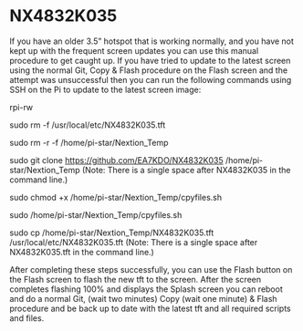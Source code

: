 # NX4832K035

If you have an older 3.5” hotspot that is working normally, and you have not kept up with the frequent screen updates you can use this manual procedure to get caught up. If you have tried to update to the latest screen using the normal Git, Copy & Flash procedure on the Flash screen and the attempt was unsuccessful then you can run the following commands using SSH on the Pi to update to the latest screen image:

rpi-rw

sudo rm -f /usr/local/etc/NX4832K035.tft

sudo rm -r -f /home/pi-star/Nextion_Temp

sudo git clone https://github.com/EA7KDO/NX4832K035 /home/pi-star/Nextion_Temp
(Note: There is a single space after NX4832K035 in the command line.)

sudo chmod +x /home/pi-star/Nextion_Temp/cpyfiles.sh

sudo /home/pi-star/Nextion_Temp/cpyfiles.sh        

sudo cp /home/pi-star/Nextion_Temp/NX4832K035.tft /usr/local/etc/NX4832K035.tft
(Note: There is a single space after NX4832K035.tft in the command line.)

After completing these steps successfully, you can use the Flash button on the Flash screen to flash the new tft to the screen. After the screen completes flashing 100% and displays the Splash screen you can reboot and do a normal Git, (wait two minutes) Copy (wait one minute) & Flash procedure and be back up to date with the latest tft and all required scripts and files.
